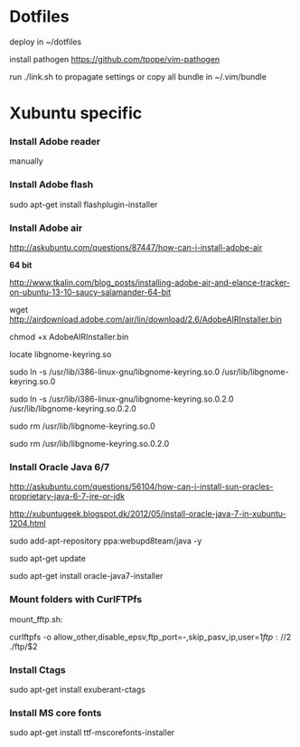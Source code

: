 # Dotfiles

deploy in ~/dotfiles

install pathogen https://github.com/tpope/vim-pathogen

run ./link.sh to propagate settings or copy all bundle in ~/.vim/bundle


# Xubuntu specific

### Install Adobe reader
manually
 
### Install Adobe flash

sudo apt-get install flashplugin-installer

### Install Adobe air
http://askubuntu.com/questions/87447/how-can-i-install-adobe-air

**64 bit**

http://www.tkalin.com/blog_posts/installing-adobe-air-and-elance-tracker-on-ubuntu-13-10-saucy-salamander-64-bit

wget http://airdownload.adobe.com/air/lin/download/2.6/AdobeAIRInstaller.bin

chmod +x AdobeAIRInstaller.bin
 
locate libgnome-keyring.so
 
sudo ln -s /usr/lib/i386-linux-gnu/libgnome-keyring.so.0 /usr/lib/libgnome-keyring.so.0

sudo ln -s /usr/lib/i386-linux-gnu/libgnome-keyring.so.0.2.0 /usr/lib/libgnome-keyring.so.0.2.0
 
sudo rm /usr/lib/libgnome-keyring.so.0

sudo rm /usr/lib/libgnome-keyring.so.0.2.0

### Install Oracle Java 6/7
http://askubuntu.com/questions/56104/how-can-i-install-sun-oracles-proprietary-java-6-7-jre-or-jdk

http://xubuntugeek.blogspot.dk/2012/05/install-oracle-java-7-in-xubuntu-1204.html

sudo add-apt-repository ppa:webupd8team/java -y

sudo apt-get update

sudo apt-get install oracle-java7-installer

### Mount folders with CurlFTPfs
 
mount_fftp.sh:

curlftpfs -o allow_other,disable_epsv,ftp_port=-,skip_pasv_ip,user=$1 ftp://$2 ./ftp/$2

### Install Ctags

sudo apt-get install exuberant-ctags

### Install MS core fonts
sudo apt-get install ttf-mscorefonts-installer


